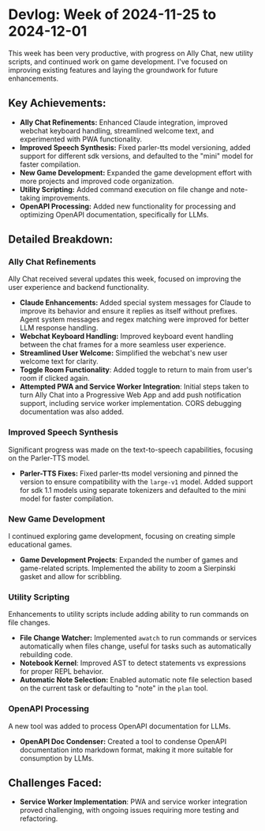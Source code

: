 # Devlog: Week of 2024-11-25 to 2024-12-01

This week has been very productive, with progress on Ally Chat, new utility scripts, and continued work on game development. I've focused on improving existing features and laying the groundwork for future enhancements.

## Key Achievements:

*   **Ally Chat Refinements:** Enhanced Claude integration, improved webchat keyboard handling, streamlined welcome text, and experimented with PWA functionality.
*   **Improved Speech Synthesis:** Fixed parler-tts model versioning, added support for different sdk versions, and defaulted to the "mini" model for faster compilation.
*   **New Game Development:** Expanded the game development effort with more projects and improved code organization.
*   **Utility Scripting:** Added command execution on file change and note-taking improvements.
*   **OpenAPI Processing:** Added new functionality for processing and optimizing OpenAPI documentation, specifically for LLMs.

## Detailed Breakdown:

### Ally Chat Refinements

Ally Chat received several updates this week, focused on improving the user experience and backend functionality.

*   **Claude Enhancements:** Added special system messages for Claude to improve its behavior and ensure it replies as itself without prefixes. Agent system messages and regex matching were improved for better LLM response handling.
*   **Webchat Keyboard Handling:** Improved keyboard event handling between the chat frames for a more seamless user experience.
*   **Streamlined User Welcome:** Simplified the webchat's new user welcome text for clarity.
*   **Toggle Room Functionality**: Added toggle to return to main from user's room if clicked again.
*   **Attempted PWA and Service Worker Integration**: Initial steps taken to turn Ally Chat into a Progressive Web App and add push notification support, including service worker implementation. CORS debugging documentation was also added.

### Improved Speech Synthesis

Significant progress was made on the text-to-speech capabilities, focusing on the Parler-TTS model.

*   **Parler-TTS Fixes:** Fixed parler-tts model versioning and pinned the version to ensure compatibility with the `large-v1` model. Added support for sdk 1.1 models using separate tokenizers and defaulted to the mini model for faster compilation.

### New Game Development

I continued exploring game development, focusing on creating simple educational games.

*   **Game Development Projects**: Expanded the number of games and game-related scripts. Implemented the ability to zoom a Sierpinski gasket and allow for scribbling.

### Utility Scripting

Enhancements to utility scripts include adding ability to run commands on file changes.

*   **File Change Watcher:** Implemented `awatch` to run commands or services automatically when files change, useful for tasks such as automatically rebuilding code.
*   **Notebook Kernel**: Improved AST to detect statements vs expressions for proper REPL behavior.
*   **Automatic Note Selection:** Enabled automatic note file selection based on the current task or defaulting to "note" in the `plan` tool.

### OpenAPI Processing

A new tool was added to process OpenAPI documentation for LLMs.

*   **OpenAPI Doc Condenser:** Created a tool to condense OpenAPI documentation into markdown format, making it more suitable for consumption by LLMs.

## Challenges Faced:

*   **Service Worker Implementation**: PWA and service worker integration proved challenging, with ongoing issues requiring more testing and refactoring.
